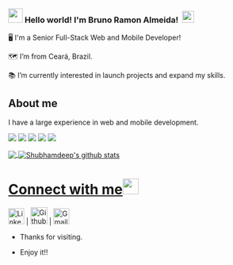 ### <img src="https://github.com/TheDudeThatCode/TheDudeThatCode/blob/master/Assets/Hi.gif" width="29px"> **Hello world! I'm Bruno Ramon Almeida!** &nbsp;<img src="https://github.com/TheDudeThatCode/TheDudeThatCode/blob/master/Assets/Earth.gif" width="24px">


🖥️ I'm a Senior Full-Stack Web and Mobile Developer!

🗺️ I’m from Ceará, Brazil. 

📚 I’m currently interested in launch projects and expand my skills.

 
## About me

I have a large experience in web and mobile development.

<img src="https://img.icons8.com/color/48/000000/react-native.png"/> <img src="https://img.icons8.com/color/48/000000/html-5--v1.png"/> <img src="https://img.icons8.com/color/48/000000/css3.png"/> <img src="https://img.icons8.com/color/48/000000/javascript--v1.png"/> <img src="https://img.icons8.com/color/48/000000/bootstrap.png"/> 
 

<a href="https://github.com/brunoramonalmeida">
  <img align="center" src="https://github-readme-stats.vercel.app/api/top-langs/?username=brunoramonalmeida" />
</a>
<a href="https://github.com/brunoramonalmeida">
 <img align="center" src="https://github-readme-stats.vercel.app/api?username=brunoramonalmeida&show_icons=true&line_height=27" alt="Shubhamdeep's github stats"/>

# Connect with me<img src="https://github.com/TheDudeThatCode/TheDudeThatCode/blob/master/Assets/Handshake.gif" height="32px">


[<img src="https://github.com/TheDudeThatCode/TheDudeThatCode/blob/master/Assets/Linkedin.svg" alt="Linkedin Logo" width="32">](https://www.linkedin.com/in/brunoramonalmeida) | [<img src="https://cdn.svgporn.com/logos/github-icon.svg" alt="Github logo" width="34">](https://github.com/brunoramonalmeida) | [<img src="https://github.com/TheDudeThatCode/TheDudeThatCode/blob/master/Assets/Gmail.svg" alt="Gmail logo" height="32">](mailto:brunoramonalmeida@gmail.com)


- Thanks for visiting.

- Enjoy it!!
